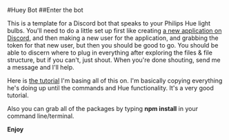 #Huey Bot
##Enter the bot

This is a template for a Discord bot that speaks to your Philips Hue light bulbs.  You'll need to do a little set up first like creating [a new application on Discord](https://discordapp.com/developers/applications/me), and then making a new user for the application, and grabbing the token for that new user, but then you should be good to go.  You should be able to discern where to plug in everything after exploring the files & file structure, but if you can't, just shout.  When you're done shouting, send me a message and I'll help.

Here is [the tutorial](https://www.youtube.com/watch?v=024upsEuHaU&t=1s) I'm basing all of this on.  I'm basically copying everything he's doing up until the commands and Hue functionality.  It's a very good tutorial.

Also you can grab all of the packages by typing **npm install** in your command line/terminal.

**Enjoy**

